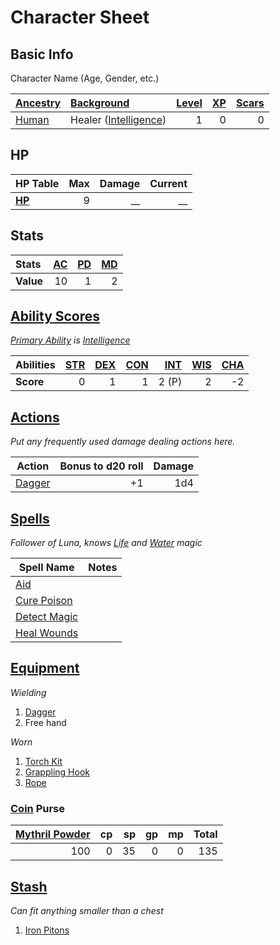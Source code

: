 # Character Sheet

## Basic Info

Character Name (Age, Gender, etc.)

| [Ancestry](../../Player%20Characters/Ancenstries/Ancestry.md)                          | [Background](../../Player%20Characters/Backgrounds/Background.md)                         | [Level](../../Player%20Characters/Progression/Level.md) | [XP](../../Player%20Characters/Progression/Experience%20Points.md) | [Scars](../../Player%20Characters/Progression/Scars.md) |
| :------------------------------------------------------------------------------------- | :---------------------------------------------------------------------------------------- | ------------------------------------------------------: | -----------------------------------------------------------------: | ------------------------------------------------------: |
| [Human](../../Player%20Characters/Ancenstries/The%20People%20of%20Mithrinia/Humans.md) | Healer ([Intelligence](../../Player%20Characters/The%20Ability%20Scores/Intelligence.md)) |                                                       1 |                                                                  0 |                                                       0 |

## HP

| **HP Table**                                                             | Max | Damage | Current |
| :----------------------------------------------------------------------- | --: | -----: | ------: |
| **[HP](../../Player%20Characters/Derived%20Statistics/Hit%20Points.md)** |   9 |     __ |      __ |

## Stats

| Stats     | [AC](../../Player%20Characters/Derived%20Statistics/Armor%20Class.md) | [PD](../../Player%20Characters/Derived%20Statistics/Physical%20Defense.md) | [MD](../../Player%20Characters/Derived%20Statistics/Mental%20Defense.md) |
| :-------- | --------------------------------------------------------------------: | -------------------------------------------------------------------------: | -----------------------------------------------------------------------: |
| **Value** |                                                                    10 |                                                                          1 |                                                                        2 |

## [Ability Scores](../../Player%20Characters/The%20Ability%20Scores/Ability%20Scores.md)

*[Primary Ability](../../Player%20Characters/Backgrounds/Primary%20Ability.md) is [Intelligence](../../Player%20Characters/The%20Ability%20Scores/Intelligence.md)*

| Abilities | [STR](../../Player%20Characters/The%20Ability%20Scores/Strength.md) | [DEX](../../Player%20Characters/The%20Ability%20Scores/Dexterity.md) | [CON](../../Player%20Characters/The%20Ability%20Scores/Constitution.md) | [INT](../../Player%20Characters/The%20Ability%20Scores/Intelligence.md) | [WIS](../../Player%20Characters/The%20Ability%20Scores/Wisdom.md)<br> | [CHA](../../Player%20Characters/The%20Ability%20Scores/Charisma.md)<br> |
| :-------- | ------------------------------------------------------------------: | -------------------------------------------------------------------: | ----------------------------------------------------------------------: | ----------------------------------------------------------------------: | --------------------------------------------------------------------: | ----------------------------------------------------------------------: |
| **Score** |                                                                   0 |                                                                    1 |                                                                       1 |                                                                   2 (P) |                                                                     2 |                                                                      -2 |

## [Actions](../../Game%20Procedures/Core%20Procedures/Action.md)

*Put any frequently used damage dealing actions here.*

| Action                                                                                 | Bonus to d20 roll | Damage |
| -------------------------------------------------------------------------------------- | ----------------: | -----: |
| [Dagger](../../Items%20and%20Gear/Weapons/Melee%20Weapons/Small%20Skilled%20Weapon.md) |                +1 |    1d4 |

## [Spells](../../Magic/Spells.md)

*Follower of Luna, knows [Life](../../Magic/Spells/Spell%20Domains/Life.md) and [Water](../../Magic/Spells/Spell%20Domains/Water.md) magic*

| Spell Name                                                                         | Notes |
| ---------------------------------------------------------------------------------- | ----- |
| [Aid](../../Magic/Spells/Spells%20by%20Level/Level%201/Aid.md)                     |       |
| [Cure Poison](../../Magic/Spells/Spells%20by%20Level/Level%201/Cure%20Poison.md)   |       |
| [Detect Magic](../../Magic/Spells/Spells%20by%20Level/Level%201/Detect%20Magic.md) |       |
| [Heal Wounds](../../Magic/Spells/Spells%20by%20Level/Level%201/Heal%20Wounds.md)   |       |

## [Equipment](../../Player%20Characters/Inventory/Equipment.md)

*Wielding*
1. [Dagger](../../Items%20and%20Gear/Weapons/Melee%20Weapons/Small%20Skilled%20Weapon.md)
2. Free hand

*Worn*
1. [Torch Kit](../../Items%20and%20Gear/Gear/10%20Coins/Torch%20Kit.md)
2. [Grappling Hook](../../Items%20and%20Gear/Gear/25%20Coins/Grappling%20Hook.md)
3. [Rope](../../Items%20and%20Gear/Gear/50%20Coins/Rope.md)

### [Coin](../Economy/Coins.md) Purse

| [Mythril Powder](../../Magic/Spellcasting/Mythril.md) |  cp |  sp |  gp |  mp | Total |
| ----------------------------------------------------: | --: | --: | --: | --: | ----: |
|                                                   100 |   0 |  35 |   0 |   0 |   135 |

## [Stash](../../Player%20Characters/Inventory/Stash.md)

*Can fit anything smaller than a chest*

1. [Iron Pitons](../../Items%20and%20Gear/Gear/10%20Coins/Iron%20Pitons.md)
